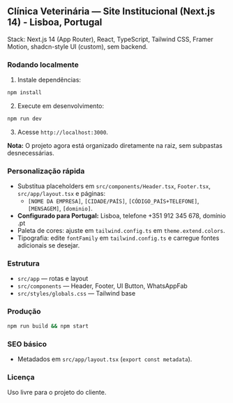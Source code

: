 ## Clínica Veterinária — Site Institucional (Next.js 14) - Lisboa, Portugal

Stack: Next.js 14 (App Router), React, TypeScript, Tailwind CSS, Framer Motion, shadcn-style UI (custom), sem backend.

### Rodando localmente
1. Instale dependências:
```bash
npm install
```
2. Execute em desenvolvimento:
```bash
npm run dev
```
3. Acesse `http://localhost:3000`.

**Nota:** O projeto agora está organizado diretamente na raiz, sem subpastas desnecessárias.

### Personalização rápida
- Substitua placeholders em `src/components/Header.tsx`, `Footer.tsx`, `src/app/layout.tsx` e páginas:
  - `[NOME DA EMPRESA]`, `[CIDADE/PAÍS]`, `[CÓDIGO_PAÍS+TELEFONE]`, `[MENSAGEM]`, `[dominio]`.
- **Configurado para Portugal:** Lisboa, telefone +351 912 345 678, domínio .pt
- Paleta de cores: ajuste em `tailwind.config.ts` em `theme.extend.colors`.
- Tipografia: edite `fontFamily` em `tailwind.config.ts` e carregue fontes adicionais se desejar.

### Estrutura
- `src/app` — rotas e layout
- `src/components` — Header, Footer, UI Button, WhatsAppFab
- `src/styles/globals.css` — Tailwind base

### Produção
```bash
npm run build && npm start
```

### SEO básico
- Metadados em `src/app/layout.tsx` (`export const metadata`).

### Licença
Uso livre para o projeto do cliente.

